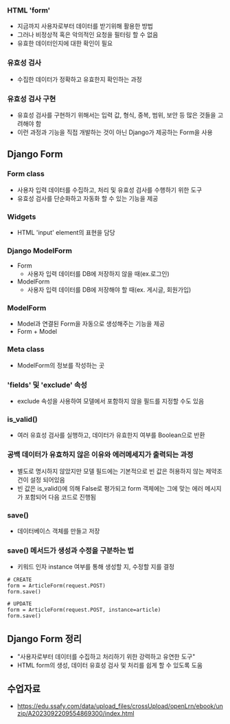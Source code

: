 ### HTML 'form'
- 지금까지 사용자로부터 데이터를 받기위해 활용한 방법
- 그러나 비정상적 혹은 악의적인 요청을 필터링 할 수 없음
- 유효한 데이터인지에 대한 확인이 필요

### 유효성 검사
- 수집한 데이터가 정확하고 유효한지 확인하는 과정

### 유효성 검사 구현
- 유효성 검사를 구현하기 위해서는 입력 값, 형식, 중복, 범위, 보안 등 많은 것들을 고려해야 함
- 이런 과정과 기능을 직접 개발하는 것이 아닌 Django가 제공하는 Form을 사용


## Django Form

### Form class
- 사용자 입력 데이터를 수집하고, 처리 및 유효성 검사를 수행하기 위한 도구
- 유효성 검사를 단순화하고 자동화 할 수 있는 기능을 제공

### Widgets
- HTML 'input' element의 표현을 담당


### Django ModelForm
- Form
    - 사용자 입력 데이터를 DB에 저장하지 않을 때(ex.로그인)
- ModelForm
    - 사용자 입력 데이터를 DB에 저장해야 할 때(ex. 게시글, 회원가입)

### ModelForm
- Model과 연결된 Form을 자동으로 생성해주는 기능을 제공
- Form + Model

### Meta class
- ModelForm의 정보를 작성하는 곳

### 'fields' 및 'exclude' 속성
- exclude 속성을 사용하여 모델에서 포함하지 않을 필드를 지정할 수도 있음

### is_valid()
- 여러 유효성 검사를 실행하고, 데이터가 유효한지 여부를 Boolean으로 반환

### 공백 데이터가 유효하지 않은 이유와 에러메세지가 출력되는 과정
- 별도로 명시하지 않았지만 모델 필드에는 기본적으로 빈 값은 허용하지 않는 제약조건이 설정 되어있음
- 빈 값은 is_valid()에 의해 False로 평가되고 form 객체에는 그에 맞는 에러 메시지가 포함되어 다음 코드로 진행됨

### save()
- 데이터베이스 객체를 만들고 저장

### save() 메서드가 생성과 수정을 구분하는 법
- 키워드 인자 instance 여부를 통해 생성할 지, 수정할 지를 결정
```
# CREATE
form = ArticleForm(request.POST)
form.save()

# UPDATE
form = ArticleForm(request.POST, instance=article)
form.save()
```

## Django Form 정리
- "사용자로부터 데이터를 수집하고 처리하기 위한 강력하고 유연한 도구"
- HTML form의 생성, 데이터 유효성 검사 및 처리를 쉽게 할 수 있도록 도움


## 수업자료
- https://edu.ssafy.com/data/upload_files/crossUpload/openLrn/ebook/unzip/A2023092209554869300/index.html